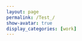 ```yaml
---
layout: page
permalink: /Test_/
show-avatar: true
display_categories: [work]
---
```

<html>
  <center>
<body>
<script type="text/javascript" src="https://unpkg.com/@babel/polyfill@7.0.0/dist/polyfill.js"></script>
<script type="text/javascript" src="https://unpkg.com/vtk.js"></script>
<script type="text/javascript">
  var fullScreenRenderer = vtk.Rendering.Misc.vtkGenericRenderWindow.newInstance({
    background: [0, 0, 0],
    containerStyle: { width: '400px', height: "600px" } });
  var actor              = vtk.Rendering.Core.vtkActor.newInstance();
  var mapper             = vtk.Rendering.Core.vtkMapper.newInstance();
  var cone               = vtk.Filters.Sources.vtkConeSource.newInstance();
  var camera             = vtk.Rendering.Core.vtkCamera.newInstance();
  actor.setMapper(mapper);
  mapper.setInputConnection(cone.getOutputPort());
  var renderer = fullScreenRenderer.getRenderer();
  renderer.addActor(actor);
  renderer.resetCamera();
  actor.getProperty().setColor(1.0, 0.0, 0.0);
  camera.zoom(1);
  //camera.setFocalPoint(380.97411895023845, 200.64760282840194, 94.93353212117555);
  //camera.setPosition(27.519753836746474, 604.1863725248345, -279.2425808488232);
  //camera.setViewUp(0.46926601607332835, -0.3433504107607388, -0.81357230876493);
  //camera.setViewAngle(30.0);
  //renderer.setCamera(camera);
  renderer.setActiveCamera(camera);
  var renderWindow = fullScreenRenderer.getRenderWindow();
  renderWindow.render();
  
</script>
</body>
</center>
</html>
